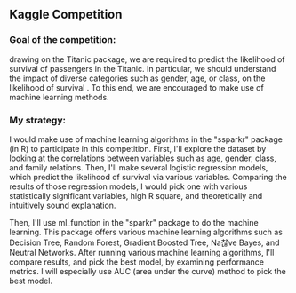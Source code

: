 Kaggle Competition
------------------

### Goal of the competition:

drawing on the Titanic package, we are required to predict the
likelihood of survival of passengers in the Titanic. In particular, we
should understand the impact of diverse categories such as gender, age,
or class, on the likelihood of survival . To this end, we are encouraged
to make use of machine learning methods.

### My strategy:

I would make use of machine learning algorithms in the "ssparkr" package
(in R) to participate in this competition. First, I'll explore the
dataset by looking at the correlations between variables such as age,
gender, class, and family relations. Then, I'll make several logistic
regression models, which predict the likelihood of survival via various
variables. Comparing the results of those regression models, I would
pick one with various statistically significant variables, high R
square, and theoretically and intuitively sound explanation.

Then, I'll use ml\_function in the "sparkr" package to do the machine
learning. This package offers various machine learning algorithms such
as Decision Tree, Random Forest, Gradient Boosted Tree, Na챦ve Bayes,
and Neutral Networks. After running various machine learning algorithms,
I'll compare results, and pick the best model, by examining performance
metrics. I will especially use AUC (area under the curve) method to pick
the best model.
